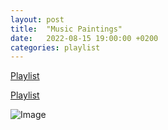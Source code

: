 ```yaml
--- 
layout: post 
title:  "Music Paintings" 
date:   2022-08-15 19:00:00 +0200 
categories: playlist 
--- 
```

  
[Playlist](https://open.spotify.com/playlist/5yreKCj6TgiFJpxcHlXGcQ?si=2OlQGq8pSlWYhVn-T7Wvqw&utm_source=copy-link) 
  
 
[Playlist](https://open.spotify.com/playlist/5yreKCj6TgiFJpxcHlXGcQ?si=2OlQGq8pSlWYhVn-T7Wvqw&utm_source=copy-link) 
  
![Image](/files/isle_of_the_dead.jpg)

